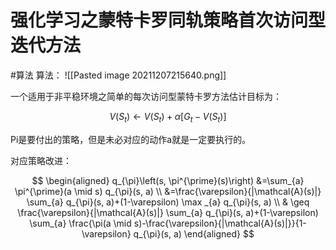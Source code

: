 # 强化学习之蒙特卡罗同轨策略首次访问型迭代方法

#算法 算法：
![[Pasted image 20211207215640.png]]
      


一个适用于非平稳环境之简单的每次访问型蒙特卡罗方法估计目标为：

$$
V\left(S_{t}\right) \leftarrow V\left(S_{t}\right)+\alpha\left[G_{t}-V\left(S_{t}\right)\right]
$$

Pi是要付出的策略，但是未必对应的动作a就是一定要执行的。



对应策略改进：

$$
\begin{aligned}
q_{\pi}\left(s, \pi^{\prime}(s)\right) &=\sum_{a} \pi^{\prime}(a \mid s) q_{\pi}(s, a) \\
&=\frac{\varepsilon}{|\mathcal{A}(s)|} \sum_{a} q_{\pi}(s, a)+(1-\varepsilon) \max _{a} q_{\pi}(s, a) \\
& \geq \frac{\varepsilon}{|\mathcal{A}(s)|} \sum_{a} q_{\pi}(s, a)+(1-\varepsilon) \sum_{a} \frac{\pi(a \mid s)-\frac{\varepsilon}{|\mathcal{A}(s)|}}{1-\varepsilon} q_{\pi}(s, a)
\end{aligned}
$$